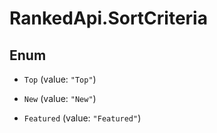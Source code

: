 # RankedApi.SortCriteria

## Enum


* `Top` (value: `"Top"`)

* `New` (value: `"New"`)

* `Featured` (value: `"Featured"`)


